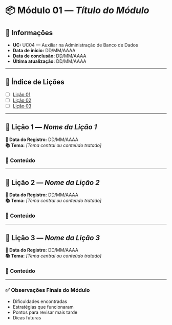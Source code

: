 # 📦 Módulo 01 — *Título do Módulo*

## 📅 Informações
- **UC:** UC04 — Auxiliar na Administração de Banco de Dados
- **Data de início:** DD/MM/AAAA  
- **Data de conclusão:** DD/MM/AAAA  
- **Última atualização:** DD/MM/AAAA

---

## 📖 Índice de Lições

- [ ] [Lição 01](./)
- [ ] [Lição 02](./)
- [ ] [Lição 03](./)

---

## 📘 Lição 1 — *Nome da Lição 1*

**📅 Data do Registro:** DD/MM/AAAA  
**📚 Tema:** *[Tema central ou conteúdo tratado]*

### 📝 Conteúdo  

---

## 📘 Lição 2 — *Nome da Lição 2*

**📅 Data do Registro:** DD/MM/AAAA  
**📚 Tema:** *[Tema central ou conteúdo tratado]*

### 📝 Conteúdo  

---

## 📘 Lição 3 — *Nome da Lição 3*

**📅 Data do Registro:** DD/MM/AAAA  
**📚 Tema:** *[Tema central ou conteúdo tratado]*

### 📝 Conteúdo  

---

### ✅ Observações Finais do Módulo

- Dificuldades encontradas  
- Estratégias que funcionaram  
- Pontos para revisar mais tarde  
- Dicas futuras
